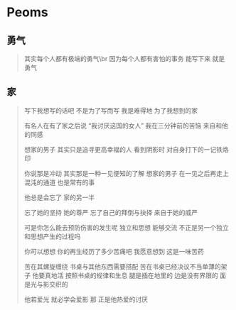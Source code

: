 # Peoms

## 勇气

> 其实每个人都有极端的勇气\br
> 因为每个人都有害怕的事务
> 能写下来
> 就是勇气

## 家

> 写下我想写的话吧
> 不是为了写而写
> 我是难得地
> 为了我想到的家
>
> 有名人在有了家之后说
> “我讨厌这国的女人”
> 我在三分钟前的苦恼
> 来自和他的同感
>
> 想家的男子
> 其实只是追寻更高幸福的人
> 看到阴影时
> 对自身打下的一记铁烙印
>
> 你说那是冲动
> 其实那是一种一见便知的了解
> 想家的男子
> 在一见之后再走上混沌的通道
> 也是常有的事
>
> 他总是会忘了
> 家的另一半
>
> 忘了她的坚持
> 她的尊严
> 忘了自己的拜倒与抉择
> 来自于她的威严
>
> 可是你怎么能去预防伤害的发生呢
> 独立和思想
> 能够交流
> 不正是另一个独立和思想产生的过程吗
>
> 你可以想想
> 你的再生经历了多少苦痛吧
> 我愿意想到
> 这是一味苦药
>
> 苦在其螺旋缠绕
> 书桌与其他东西需要搭配
> 苦在书桌已经决议不当单薄的架子
> 他要真地活
> 按照书桌的规律和生息
> 腿是插在地里的
> 边是没有界限的
> 面是光与影交织的
>
> 他若爱光
> 就必学会爱影
> 那
> 正是他热爱的讨厌
